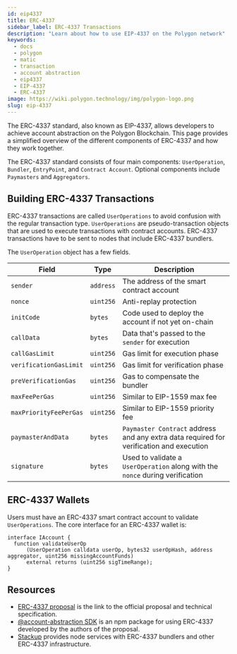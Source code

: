 ```yaml
---
id: eip4337
title: ERC-4337
sidebar_label: ERC-4337 Transactions
description: "Learn about how to use EIP-4337 on the Polygon network"
keywords:
  - docs
  - polygon
  - matic
  - transaction
  - account abstraction
  - eip4337
  - EIP-4337
  - ERC-4337
image: https://wiki.polygon.technology/img/polygon-logo.png
slug: eip-4337
---
```


The ERC-4337 standard, also known as EIP-4337, allows developers to achieve account abstraction on the Polygon Blockchain. This page provides a simplified overview of the different components of ERC-4337 and how they work together.

The ERC-4337 standard consists of four main components: `UserOperation`, `Bundler`, `EntryPoint`, and `Contract Account`. Optional components include `Paymasters` and `Aggregators`.

## Building ERC-4337 Transactions

ERC-4337 transactions are called `UserOperations` to avoid confusion with the regular transaction type. `UserOperations` are pseudo-transaction objects that are used to execute transactions with contract accounts. ERC-4337 transactions have to be sent to nodes that include ERC-4337 bundlers.

The `UserOperation` object has a few fields.

| Field                  | Type      | Description                                                                             |
| ---------------------- | --------- | --------------------------------------------------------------------------------------- |
| `sender`               | `address` | The address of the smart contract account                                               |
| `nonce`                | `uint256` | Anti-replay protection                                                                  |
| `initCode`             | `bytes`   | Code used to deploy the account if not yet on-chain                                     |
| `callData`             | `bytes`   | Data that's passed to the `sender` for execution                                        |
| `callGasLimit`         | `uint256` | Gas limit for execution phase                                                           |
| `verificationGasLimit` | `uint256` | Gas limit for verification phase                                                        |
| `preVerificationGas`   | `uint256` | Gas to compensate the bundler                                                           |
| `maxFeePerGas`         | `uint256` | Similar to EIP-1559 max fee                                                             |
| `maxPriorityFeePerGas` | `uint256` | Similar to EIP-1559 priority fee                                                        |
| `paymasterAndData`     | `bytes`   | `Paymaster Contract` address and any extra data required for verification and execution |
| `signature`            | `bytes`   | Used to validate a `UserOperation` along with the `nonce` during verification           |

## ERC-4337 Wallets

Users must have an ERC-4337 smart contract account to validate `UserOperations`. The core interface for an ERC-4337 wallet is:

```solidity
interface IAccount {
  function validateUserOp
      (UserOperation calldata userOp, bytes32 userOpHash, address aggregator, uint256 missingAccountFunds)
      external returns (uint256 sigTimeRange);
}
```

## Resources

- [ERC-4337 proposal](https://eips.ethereum.org/EIPS/eip-4337) is the link to the official proposal and technical specification.
- [@account-abstraction SDK](https://www.npmjs.com/package/@account-abstraction/sdk) is an npm package for using ERC-4337 developed by the authors of the proposal.
- [Stackup](https://docs.stackup.sh/) provides node services with ERC-4337 bundlers and other ERC-4337 infrastructure.
